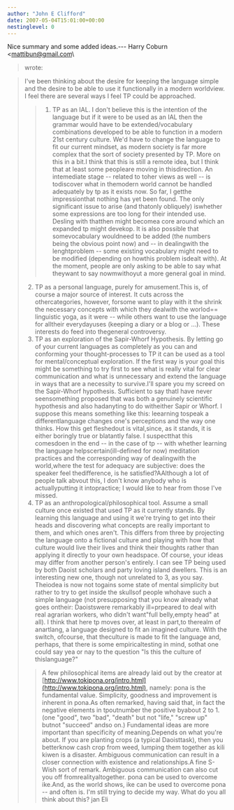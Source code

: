 ```yaml
---
author: "John E Clifford"
date: 2007-05-04T15:01:00+00:00
nestinglevel: 0
---
```

Nice summary and some added ideas.---
 Harry Coburn <[mattibun@gmail.com](mailto://mattibun@gmail.com)\
> wrote:

> I've been thinking about the desire for keeping the language simple and the
> desire to be able to use it functionally in a modern worldview. I feel there
> are several ways I feel TP could be approached.
>> 1. TP as an IAL. I don't believe this is the intention of the language but
> if it were to be used as an IAL then the grammar would have to be
> extended/vocabulary combinations developed to be able to function in a
> modern 21st century culture. We'd have to change the language to fit our
> current mindset, as modern society is far more complex that the sort of
> society presented by TP. More on this in a bit.I think that this is still a remote idea, but I think that at least some peopleare moving in thisdirection. An intemediate stage --
 related to toher views as well --
 is todiscover what in themodern world cannot be handled adequately by tp as it exists now. So far, I getthe impressionthat nothing has yet been found. The only significant issue to arise (and thatonly obliquely) iswhether some expressions are too long for their intended use. Desling with thatthen might becomea core around which an expanded tp might devekop. It is also possible that somevocabulary wouldneed to be added (the numbers being the obvious point now) and --
 in dealingwith the lenghtproblem --
 some existing vocabulary might need to be modified (depending on howthis problem isdealt with). At the moment, people are only asking to be able to say what theywant to say nowmwithoyut a more general goal in mind.
> 2. TP as a personal language, purely for amusement.This is, of course a major source of interest. It cuts across the othercategories, however, forsome want to play with it the shrink the necessary concepts with which they dealwith the worlod== linguistic yoga, as it were --
 while others want to use the language for alltheir everydayuses (keeping a diary or a blog or ...). These interests do feed into thegeneral controversy.
> 3. TP as an exploration of the Sapir-Whorf Hypothesis. By letting go of your
> current languages as completely as you can and conforming your
> thought-processes to TP it can be used as a tool for mental/conceptual
> exploration. If the first way is your goal this might be something to try
> first to see what is really vital for clear communication and what is
> unnecessary and extend the language in ways that are a necessity to survive.I'll spare you my screed on the Sapir-Whorf hypothesis. Sufficient to say thatI have never seensomething proposed that was both a genuinely scientific hypothesis and also hadanyting to do witheither Sapir or Whorf. I suppose this means something like this: leearning tospeak a differentlanguage changes one's perceptions and the way one thinks. How this get fleshedout is vital,since, as it stands, it is either boringly true or blatantly false. I suspectthat this comesdoen in the end --
in the case of tp --
 with whether learning the language helpscertain(ill-defined for now) meditation practices and the corresponding way of dealingwith the world,where the test for adequacy are subjective: does the speaker feel thedifference, is he satisfied?AAlthough a lot of people talk abvout this, I don't know anybody who is actuallyputting it intopractice; I would like to hear from those I've missed.
> 4. TP as an anthropological/philosophical tool. Assume a small culture once
> existed that used TP as it currently stands. By learning this language and
> using it we're trying to get into their heads and discovering what concepts
> are really important to them, and which ones aren't. This differs from three
> by projecting the language onto a fictional culture and playing with how
> that culture would live their lives and think their thoughts rather than
> applying it directly to your own headspace. Of course, your ideas may differ
> from another person's entirely. I can see TP being used by both Daoist
> scholars and party loving island dwellers.
>This is an interesting new one, though not unrelated to 3, as you say. Theiodea is now not togains some state of mental simplicity but rather to try to get inside the skullsof people whohave such a simple language (not presupposing that you know already what goes ontheir: Daoistswere remarkably ill=prpeared to deal with real agrarian workers, who didn't want"full belly,empty head" at all). I think that here tp moves over, at least in part,to therealm of anartlang, a language designed to fit an imagined culture. With the switch, ofcourse, that theculture is made to fit the language and, perhaps, that there is some empiricaltesting in mind, sothat one could say yea or nay to the question "Is this the culture of thislanguage?"
>> A few philosophical items are already laid out by the creator at
> [http://www.tokipona.org/intro.html](http://www.tokipona.org/intro.html), namely:
>> pona is the fundamental value. Simplicity, goodness and improvement is
> inherent in pona.As often remarked, having said that, in fact the negative elements in tpoutnumber the positive byabout 2 to 1. (one "good", two "bad", "death" but not "life," "screw up" butnot "succeed" andso on.)
> Fundamental ideas are more important than specificity of meaning.Depends on what you're about. If you are planting crops (a typical Daoisttask), then you betterknow cash crop from weed, lumping them together as kili kiwen is a disaster.
> Ambiguous communication can result in a closer connection with existence and
> relationships.A fine S-Wish sort of remark. Ambiguous communication can also cut you off fromrealityaltogether.
> pona can be used to overcome ike.And, as the world shows, ike can be used to overcome pona --
 and often is.
> I'm still trying to decide my way. What do you all think about this?
>> jan Eli
>